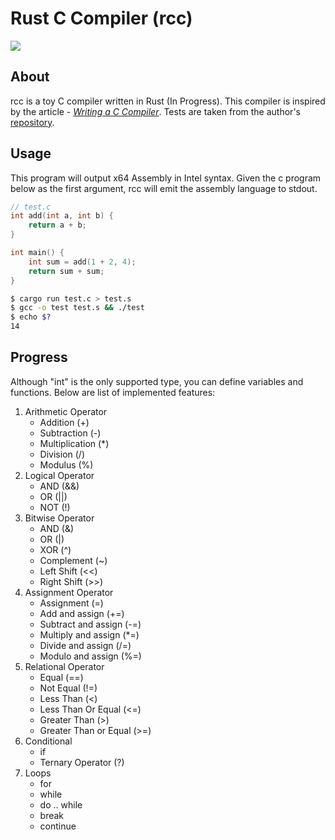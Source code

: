 # Rust C Compiler (rcc)
[![](http://img.shields.io/badge/license-MIT-blue.svg)](./LICENSE)

## About
rcc is a toy C compiler written in Rust (In Progress). This compiler is inspired by the article - [*Writing a C Compiler*](https://norasandler.com/archive/).  Tests are taken from the author's [repository](https://github.com/nlsandler/write_a_c_compiler).

## Usage
This program will output x64 Assembly in Intel syntax. Given the c program below as the first argument, rcc will emit the assembly language to stdout.

```c
// test.c
int add(int a, int b) {
    return a + b;
}

int main() {
    int sum = add(1 + 2, 4);
    return sum + sum;
}
```
```bash
$ cargo run test.c > test.s
$ gcc -o test test.s && ./test
$ echo $?
14
```

## Progress
Although "int" is the only supported type, you can define variables and functions. Below are list of implemented features:
1. Arithmetic Operator 
   * Addition (+)
   * Subtraction (-) 
   * Multiplication (*)
   * Division (/)
   * Modulus (%)
2. Logical Operator 
   * AND (&&)
   * OR (||) 
   * NOT (!)
3. Bitwise Operator
   * AND (&) 
   * OR (|)
   * XOR (^)
   * Complement (~)
   * Left Shift (<<) 
   * Right Shift (>>)
4. Assignment Operator
   * Assignment (=)
   * Add and assign (+=)
   * Subtract and assign (-=)
   * Multiply and assign (*=)
   * Divide and assign (/=)
   * Modulo and assign (%=)
5. Relational Operator
   * Equal (==)
   * Not Equal (!=)
   * Less Than (<)
   * Less Than Or Equal (<=)
   * Greater Than (>)
   * Greater Than or Equal (>=)
6. Conditional
   * if
   * Ternary Operator (?)
7. Loops 
   * for
   * while
   * do .. while
   * break
   * continue


